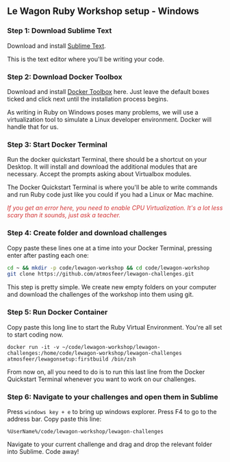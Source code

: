 ## Le Wagon Ruby Workshop setup - Windows

### Step 1: Download Sublime Text
Download and install [Sublime Text](https://www.sublimetext.com/3).

This is the text editor where you'll be writing your code.

### Step 2: Download Docker Toolbox
Download and install [Docker Toolbox](https://www.docker.com/products/docker-toolbox) here. Just leave the default boxes ticked and click next until the installation process begins.

As writing in Ruby on Windows poses many problems, we will use a virtualization tool to simulate a Linux developer environment. Docker will handle that for us.

### Step 3: Start Docker Terminal
Run the docker quickstart Terminal, there should be a shortcut on your Desktop. It will install and download the additional modules that are necessary. Accept the prompts asking about Virtualbox modules.

The Docker Quickstart Terminal is where you'll be able to write commands and run Ruby code just like you could if you had a Linux or Mac machine.

<span style="color: #d23333">  *If you get an error here, you need to enable CPU Virtualization. It's a lot less scary than it sounds, just ask a teacher.*</span>

### Step 4: Create folder and download challenges
Copy paste these lines one at a time into your Docker Terminal, pressing enter after pasting each one:
```bash
cd ~ && mkdir -p code/lewagon-workshop && cd code/lewagon-workshop
git clone https://github.com/atmosfeer/lewagon-challenges.git
```

This step is pretty simple. We create new empty folders on your computer and download the challenges of the workshop into them using git.

### Step 5: Run Docker Container
Copy paste this long line to start the Ruby Virtual Environment. You're all set to start coding now.

`docker run -it -v ~/code/lewagon-workshop/lewagon-challenges:/home/code/lewagon-workshop/lewagon-challenges atmosfeer/lewagonsetup:firstbuild /bin/zsh`

From now on, all you need to do is to run this last line from the Docker Quickstart Terminal whenever you want to work on our challenges.

### Step 6: Navigate to your challenges and open them in Sublime

Press `windows key + e` to bring up windows explorer.
Press F4 to go to the address bar.
Copy paste this line:

`%UserName%/code/lewagon-workshop/lewagon-challenges`

Navigate to your current challenge and drag and drop the relevant folder into Sublime. Code away!
